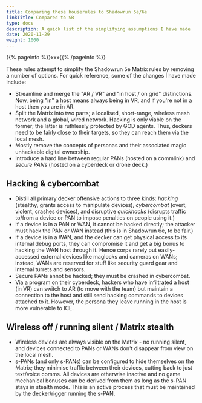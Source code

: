 ```yaml
---
title: Comparing these houserules to Shadowrun 5e/6e
linkTitle: Compared to SR
type: docs
description: A quick list of the simplifying assumptions I have made
date: 2020-11-29
weight: 1000
---
```


{{% pageinfo %}}xxx{{% /pageinfo %}} 

These rules attempt to simplify the Shadowrun 5e Matrix rules by removing a number of options. For quick reference, some of the changes I have made include:

* Streamline and merge the "AR / VR" and "in host / on grid" distinctions. Now, being "in" a host means always being in VR, and if you're not in a host then you are in AR.
* Split the Matrix into two parts; a localised, short-range, wireless mesh network and a global, wired network. Hacking is only viable on the former; the latter is ruthlessly protected by GOD agents. Thus, deckers need to be fairly close to their targets, so they can reach them via the local mesh.
* Mostly remove the concepts of personas and their associated magic unhackable digital ownership.
* Introduce a hard line between regular PANs (hosted on a commlink) and *secure PANs* (hosted on a cyberdeck or drone deck.)

## Hacking & cybercombat

* Distill all primary decker offensive actions to three kinds: *hacking* (stealthy, grants access to manipulate devices), *cybercombat* (overt, violent, crashes devices), and disruptive *quickhacks* (disrupts traffic to/from a device or PAN to impose penalties on people using it.)
* If a device is in a PAN or WAN, it cannot be hacked directly; the attacker must hack the PAN or WAN instead (this is in Shadowrun 6e, to be fair.)
* If a device is in a WAN, and the decker can get physical access to its internal debug ports, they can compromise it and get a big bonus to hacking the WAN host through it. Hence corps rarely put easily-accessed external devices like maglocks and cameras on WANs; instead, WANs are reserved for stuff like security guard gear and internal turrets and sensors. 
* Secure PANs annot be hacked; they must be crashed in cybercombat.
* Via a program on their cyberdeck, hackers who have infiltrated a host (in VR) can switch to AR (to move with the team) but maintain a connection to the host and still send hacking commands to devices attached to it. However, the persona they leave running in the host is more vulnerable to ICE.

## Wireless off / running silent / Matrix stealth

* Wireless devices are always visible on the Matrix - no running silent, and devices connected to PANs or WANs don't disappear from view on the local mesh.
* s-PANs (and only s-PANs) can be configured to hide themselves on the Matrix; they minimise traffic between their devices, cutting back to just text/voice comms. All devices are otherwise inactive and no game mechanical bonuses can be derived from them as long as the s-PAN stays in stealth mode. This is an active process that must be maintained by the decker/rigger running the s-PAN.
